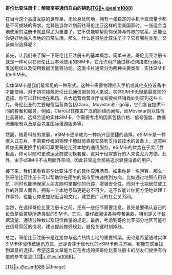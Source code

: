 **哥伦比亚注册卡：解锁南美通讯自由的钥匙[[TG💪+ @esim1088](https://t.me/s/esim1088)]**

在当今这个高度互联的世界里，无论身处何地，拥有一张稳定的手机卡或流量卡都是不可或缺的需求。尤其是当你计划前往哥伦比亚这样的南美国家时，一张适合当地使用的注册卡就显得尤为重要了。它不仅能够帮助你保持与外界的联系，还能让你更好地融入当地的日常生活。那么，什么是哥伦比亚注册卡？它有哪些类型，又该如何选择呢？

首先，让我们来了解一下哥伦比亚注册卡的基本概念。简单来说，哥伦比亚注册卡就是一种可以在哥伦比亚本地使用的SIM卡，它允许用户通过移动网络进行通话、发送短信以及使用数据流量等功能。这类卡片通常分为两种主要类型：实体SIM卡和eSIM卡。

实体SIM卡是我们最常见的一种形式。这种卡需要物理插入手机或其他支持设备中才能使用。对于初次接触哥伦比亚通信服务的人来说，实体SIM卡无疑是最直观的选择。你可以轻松地在机场、各大运营商营业厅或者授权经销商处购买到这些卡片。哥伦比亚的主要电信运营商包括Claro、Movistar和Tigo等，它们各自提供不同的套餐和服务。例如，Claro以其覆盖广泛的网络而闻名，而Movistar则以性价比高著称。选择合适的实体SIM卡，你需要考虑的因素包括价格、信号强度、数据流量限制以及是否包含国际漫游服务等。

然而，随着科技的发展，eSIM卡逐渐成为一种新兴且便捷的选择。eSIM卡是一种嵌入式芯片，不需要传统的物理卡槽就能直接安装到支持该技术的设备上。这意味着你无需更换手机即可享受哥伦比亚本地的通信服务。eSIM卡的优势在于灵活性极高，你可以随时更改运营商或切换套餐，这对于经常旅行的人来说尤为方便。此外，由于eSIM卡不占用额外空间，因此非常适合那些追求轻便设备的用户。

接下来，我们来看看哥伦比亚注册卡的具体应用场景。如果你是一名游客，那么一张哥伦比亚注册卡可以帮助你在陌生的城市里快速找到方向，比如通过地图应用导航；同时也能确保家人朋友随时掌握你的行踪，增强安全性。而对于长期居住或工作的外国人而言，拥有一个本地号码更是必不可少。这不仅能让你更方便地处理工作事务，也能让你更加贴近当地文化，建立更广泛的社会关系网。

当然，在选择哥伦比亚注册卡之前，还有一些细节需要注意。首先是要确认自己的设备是否兼容所选类型的SIM卡。其次，要仔细阅读各种套餐条款，特别是关于数据流量、通话分钟数以及短信数量的规定。最后，考虑到哥伦比亚部分地区可能存在信号盲区的情况，建议提前做好规划，避免关键时刻掉线。

总之，哥伦比亚注册卡是连接你与这片热情土地的重要桥梁。无论是希望通过实体SIM卡体验传统通讯方式，还是青睐于现代化的eSIM卡解决方案，都能在这里找到满意的选择。希望这篇文章能为正在考虑购买哥伦比亚注册卡的朋友们提供有价值的参考信息[[TG💪+ @esim1088](https://t.me/s/esim1088)]。

[[TG💪+ @esim1088](https://t.me/s/esim1088) ![Image](https://i.postimg.cc/4NQfJmqS/Snipaste-2025-05-13-00-14-12.png)]